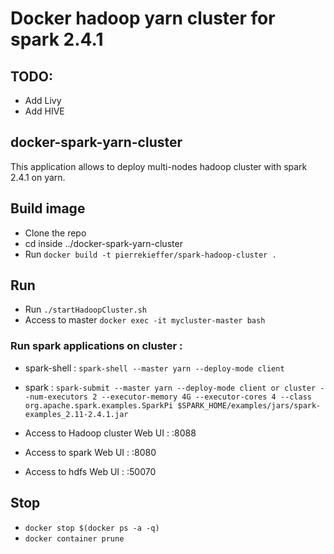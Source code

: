 # Docker hadoop yarn cluster for spark 2.4.1

## TODO:
- Add Livy
- Add HIVE

## docker-spark-yarn-cluster 
This application allows to deploy multi-nodes hadoop cluster with spark 2.4.1 on yarn. 

## Build image
- Clone the repo 
- cd inside ../docker-spark-yarn-cluster 
- Run `docker build -t pierrekieffer/spark-hadoop-cluster .`

## Run  
- Run `./startHadoopCluster.sh`
- Access to master `docker exec -it mycluster-master bash`

### Run spark applications on cluster : 
- spark-shell : `spark-shell --master yarn --deploy-mode client`
- spark : `spark-submit --master yarn --deploy-mode client or cluster --num-executors 2 --executor-memory 4G --executor-cores 4 --class org.apache.spark.examples.SparkPi $SPARK_HOME/examples/jars/spark-examples_2.11-2.4.1.jar`

- Access to Hadoop cluster Web UI : <container ip>:8088 
- Access to spark Web UI : <container ip>:8080
- Access to hdfs Web UI : <container ip>:50070
  
## Stop 
- `docker stop $(docker ps -a -q)`
- `docker container prune`





